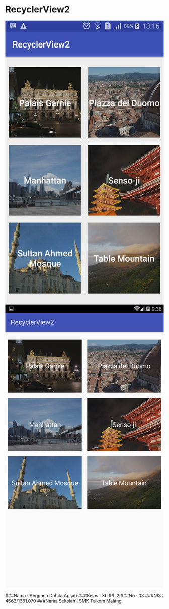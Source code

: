 # RecyclerView2

![screenshot1](https://github.com/Angganada/RecyclerView2/blob/master/1.jpg)
![screenshot2](https://github.com/Angganada/RecyclerView2/blob/master/2.png)

###Nama  : Anggana Duhita Apsari
###Kelas : XI RPL 2
###No    : 03
###NIS   : 4662/1381.070
###Nama Sekolah  : SMK Telkom Malang
